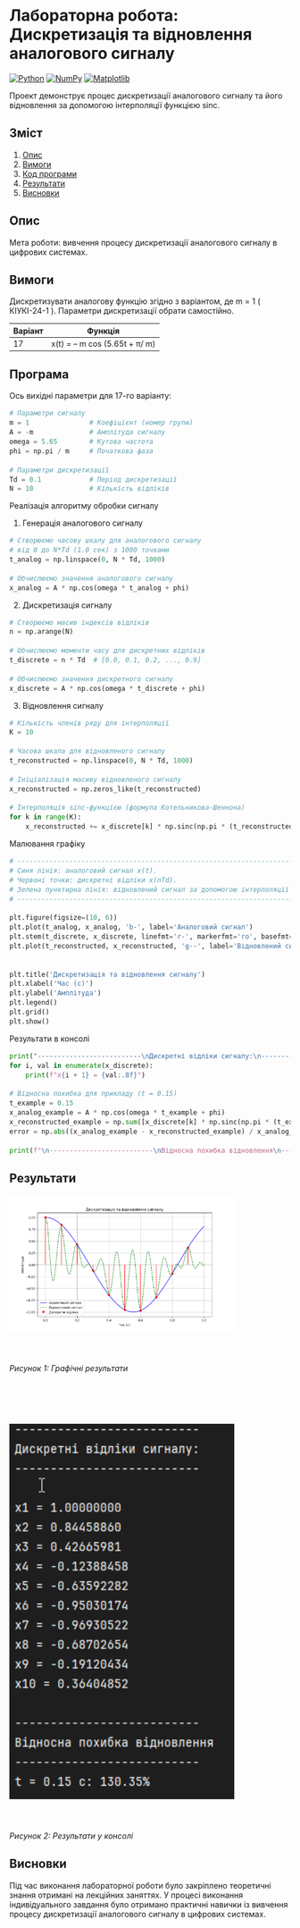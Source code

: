 # Лабораторна робота: Дискретизація та відновлення аналогового сигналу

[![Python](https://img.shields.io/badge/Python-3.8%2B-blue)](https://www.python.org/)
[![NumPy](https://img.shields.io/badge/NumPy-1.20%2B-orange)](https://numpy.org/)
[![Matplotlib](https://img.shields.io/badge/Matplotlib-3.4%2B-orange)](https://matplotlib.org/)

Проект демонструє процес дискретизації аналогового сигналу та його відновлення за допомогою інтерполяції функцією sinc.

## Зміст
1. [Опис](#опис)
2. [Вимоги](#вимоги)
3. [Код програми](#програма)
4. [Результати](#результати)
5. [Висновки](#висновки)

## Опис 

Мета роботи: вивчення процесу дискретизації аналогового сигналу в цифрових системах.

## Вимоги
Дискретизувати аналогову функцію згідно з варіантом, де m = 1 ( КІУКІ-24-1 ). Параметри дискретизації обрати
самостійно.

| Варіант     | Функція                       |
|-------------|-------------------------------|
| 17          | x(t) = – m cos (5.65t + π/ m) |

## Програма

Ось вихідні параметри для 17-го варіанту:

```python
# Параметри сигналу
m = 1               # Коефіцієнт (номер групи)
A = -m              # Амплітуда сигналу
omega = 5.65        # Кутова частота
phi = np.pi / m     # Початкова фаза

# Параметри дискретизації
Td = 0.1            # Період дискретизації
N = 10              # Кількість відліків
```

Реалізація алгоритму обробки сигналу

1. Генерація аналогового сигналу
```python
# Створюємо часову шкалу для аналогового сигналу
# від 0 до N*Td (1.0 сек) з 1000 точками
t_analog = np.linspace(0, N * Td, 1000)

# Обчислюємо значення аналогового сигналу
x_analog = A * np.cos(omega * t_analog + phi)
```

2. Дискретизація сигналу
```python
# Створюємо масив індексів відліків
n = np.arange(N)

# Обчислюємо моменти часу для дискретних відліків
t_discrete = n * Td  # [0.0, 0.1, 0.2, ..., 0.9]

# Обчислюємо значення дискретного сигналу
x_discrete = A * np.cos(omega * t_discrete + phi)
```

3. Відновлення сигналу
```python
# Кількість членів ряду для інтерполяції
K = 10

# Часова шкала для відновленого сигналу 
t_reconstructed = np.linspace(0, N * Td, 1000)

# Ініціалізація масиву відновленого сигналу
x_reconstructed = np.zeros_like(t_reconstructed)

# Інтерполяція sinc-функцією (формула Котельникова-Шеннона)
for k in range(K):
    x_reconstructed += x_discrete[k] * np.sinc(np.pi * (t_reconstructed / Td - k))
```

Малювання графіку
```python
# ---------------------------------------------------------------------------
# Синя лінія: аналоговий сигнал x(t).
# Червоні точки: дискретні відліки x(nTd).
# Зелена пунктирна лінія: відновлений сигнал за допомогою інтерполяції sinc.
# ---------------------------------------------------------------------------

plt.figure(figsize=(10, 6))
plt.plot(t_analog, x_analog, 'b-', label='Аналоговий сигнал')
plt.stem(t_discrete, x_discrete, linefmt='r-', markerfmt='ro', basefmt=' ', label='Дискретні відліки')
plt.plot(t_reconstructed, x_reconstructed, 'g--', label='Відновлений сигнал')


plt.title('Дискретизація та відновлення сигналу')
plt.xlabel('Час (с)')
plt.ylabel('Амплітуда')
plt.legend()
plt.grid()
plt.show()
```

Результати в консолі
```python
print("--------------------------\nДискретні відліки сигналу:\n--------------------------\n")
for i, val in enumerate(x_discrete):
    print(f"x{i + 1} = {val:.8f}")

# Відносна похибка для прикладу (t = 0.15)
t_example = 0.15
x_analog_example = A * np.cos(omega * t_example + phi)
x_reconstructed_example = np.sum([x_discrete[k] * np.sinc(np.pi * (t_example / Td - k)) for k in range(K)])
error = np.abs((x_analog_example - x_reconstructed_example) / x_analog_example) * 100

print(f"\n--------------------------\nВідносна похибка відновлення\n--------------------------\nt = {t_example} с: {error:.2f}%")
```

## Результати
<div style="display: flex; flex-direction: column; gap: 20px; margin-top: 20px;">
  <img src="images/grafik.png" alt="Графік" style="max-width: 80%;"><br>
  <em>Рисунок 1: Графічні результати</em>
  <br><br><br>
  <img src="images/console.png" alt="Консоль" style="max-width: 80%;"><br>
  <em>Рисунок 2: Результати у консолі</em>
</div>



## Висновки
Під час виконання лабораторної роботи було закріплено теоретичні знання отримані на лекційних заняттях. У процесі виконання індивідуального завдання було отримано практичні навички із вивчення процесу дискретизації аналогового сигналу в цифрових системах.
